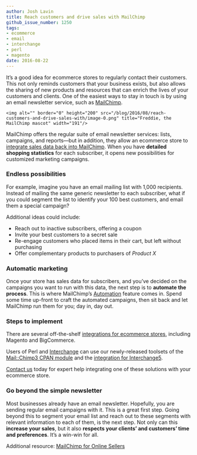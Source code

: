 ```yaml
---
author: Josh Lavin
title: Reach customers and drive sales with MailChimp
github_issue_number: 1250
tags:
- ecommerce
- email
- interchange
- perl
- magento
date: 2016-08-22
---
```


It’s a good idea for ecommerce stores to regularly contact their customers. This not only reminds customers that your business exists, but also allows the sharing of new products and resources that can enrich the lives of your customers and clients. One of the easiest ways to stay in touch is by using an email newsletter service, such as [MailChimp](http://mailchimp.com/).

    <img alt="" border="0" height="200" src="/blog/2016/08/reach-customers-and-drive-sales-with/image-0.png" title="Freddie, the MailChimp mascot" width="191"/>

MailChimp offers the regular suite of email newsletter services: lists, campaigns, and reports—​but in addition, they allow an ecommerce store to [integrate sales data back into MailChimp](http://mailchimp.com/connect-your-store/). When you have **detailed shopping statistics** for each subscriber, it opens new possibilities for customized marketing campaigns.

### Endless possibilities

For example, imagine you have an email mailing list with 1,000 recipients. Instead of mailing the same generic newsletter to each subscriber, what if you could segment the list to identify your 100 best customers, and email them a special campaign?

Additional ideas could include:

- Reach out to inactive subscribers, offering a coupon
- Invite your best customers to a secret sale
- Re-engage customers who placed items in their cart, but left without purchasing
- Offer complementary products to purchasers of *Product X*

### Automatic marketing

Once your store has sales data for subscribers, and you’ve decided on the campaigns you want to run with this data, the next step is to **automate the process**. This is where MailChimp’s [Automation](http://mailchimp.com/features/automation/) feature comes in. Spend some time up-front to craft the automated campaigns, then sit back and let MailChimp run them for you; day in, day out.

### Steps to implement

There are several off-the-shelf [integrations for ecommerce stores](https://connect.mailchimp.com/collections/e-commerce), including Magento and BigCommerce.

Users of Perl and [Interchange](/technology/perl-interchange) can use our newly-released toolsets of the [Mail::Chimp3 CPAN module](http://p3rl.org/Mail::Chimp3) and the [integration for Interchange5](https://github.com/jdigory/interchange-extras/tree/master/mailchimp).

[Contact us](/contact) today for expert help integrating one of these solutions with your ecommerce store.

### Go beyond the simple newsletter

Most businesses already have an email newsletter. Hopefully, you are sending regular email campaigns with it. This is a great first step. Going beyond this to segment your email list and reach out to these segments with relevant information to each of them, is the next step. Not only can this **increase your sales**, but it also **respects your clients’ and customers’ time and preferences**. It’s a win-win for all.

Additional resource: [MailChimp for Online Sellers](http://mailchimp.com/resources/guides/mailchimp-for-online-sellers/)
